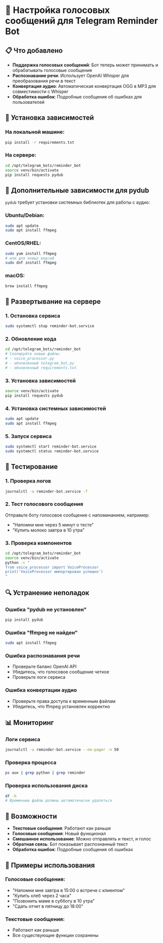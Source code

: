 # 🎤 Настройка голосовых сообщений для Telegram Reminder Bot

## 📋 Что добавлено

- **Поддержка голосовых сообщений**: Бот теперь может принимать и обрабатывать голосовые сообщения
- **Распознавание речи**: Использует OpenAI Whisper для преобразования речи в текст
- **Конвертация аудио**: Автоматическая конвертация OGG в MP3 для совместимости с Whisper
- **Обработка ошибок**: Подробные сообщения об ошибках для пользователей

## 🔧 Установка зависимостей

### На локальной машине:
```bash
pip install -r requirements.txt
```

### На сервере:
```bash
cd /opt/telegram_bots/reminder_bot
source venv/bin/activate
pip install requests pydub
```

## 🎵 Дополнительные зависимости для pydub

`pydub` требует установки системных библиотек для работы с аудио:

### Ubuntu/Debian:
```bash
sudo apt update
sudo apt install ffmpeg
```

### CentOS/RHEL:
```bash
sudo yum install ffmpeg
# или для новых версий
sudo dnf install ffmpeg
```

### macOS:
```bash
brew install ffmpeg
```

## 🚀 Развертывание на сервере

### 1. Остановка сервиса
```bash
sudo systemctl stop reminder-bot.service
```

### 2. Обновление кода
```bash
cd /opt/telegram_bots/reminder_bot
# Скопируйте новые файлы:
# - voice_processor.py
# - обновленный telegram_bot.py
# - обновленный requirements.txt
```

### 3. Установка зависимостей
```bash
source venv/bin/activate
pip install requests pydub
```

### 4. Установка системных зависимостей
```bash
sudo apt update
sudo apt install ffmpeg
```

### 5. Запуск сервиса
```bash
sudo systemctl start reminder-bot.service
sudo systemctl status reminder-bot.service
```

## 🧪 Тестирование

### 1. Проверка логов
```bash
journalctl -u reminder-bot.service -f
```

### 2. Тест голосового сообщения
Отправьте боту голосовое сообщение с напоминанием, например:
- "Напомни мне через 5 минут о тесте"
- "Купить молоко завтра в 10 утра"

### 3. Проверка компонентов
```bash
cd /opt/telegram_bots/reminder_bot
source venv/bin/activate
python -c "
from voice_processor import VoiceProcessor
print('VoiceProcessor импортирован успешно')
"
```

## 🔍 Устранение неполадок

### Ошибка "pydub не установлен"
```bash
pip install pydub
```

### Ошибка "ffmpeg не найден"
```bash
sudo apt install ffmpeg
```

### Ошибка распознавания речи
- Проверьте баланс OpenAI API
- Убедитесь, что голосовое сообщение четкое
- Проверьте логи сервиса

### Ошибка конвертации аудио
- Проверьте права доступа к временным файлам
- Убедитесь, что ffmpeg установлен корректно

## 📊 Мониторинг

### Логи сервиса
```bash
journalctl -u reminder-bot.service --no-pager -n 50
```

### Проверка процесса
```bash
ps aux | grep python | grep reminder
```

### Проверка использования диска
```bash
df -h
# Временные файлы должны автоматически удаляться
```

## 🎯 Возможности

- **Текстовые сообщения**: Работают как раньше
- **Голосовые сообщения**: Новый функционал
- **Смешанное использование**: Можно отправлять и текст, и голос
- **Обратная связь**: Бот показывает распознанный текст
- **Обработка ошибок**: Подробные сообщения об ошибках

## 📝 Примеры использования

### Голосовые сообщения:
- "Напомни мне завтра в 15:00 о встрече с клиентом"
- "Купить хлеб через 2 часа"
- "Позвонить маме в субботу в 10 утра"
- "Сдать отчет в пятницу до 18:00"

### Текстовые сообщения:
- Работают как раньше
- Все существующие функции сохранены
